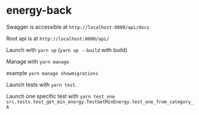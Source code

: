 # energy-back

Swagger is accessible at `http://localhost:8000/api/docs`

Root api is at `http://localhost:8000/api/`

Launch with `yarn up` (`yarn up --build` with build)

Manage with `yarn manage`

example `yarn manage showmigrations`

Launch tests with `yarn test`.

Launch one specific test with `yarn test_one src.tests.test_get_min_energy.TestGetMinEnergy.test_one_from_category_A`
